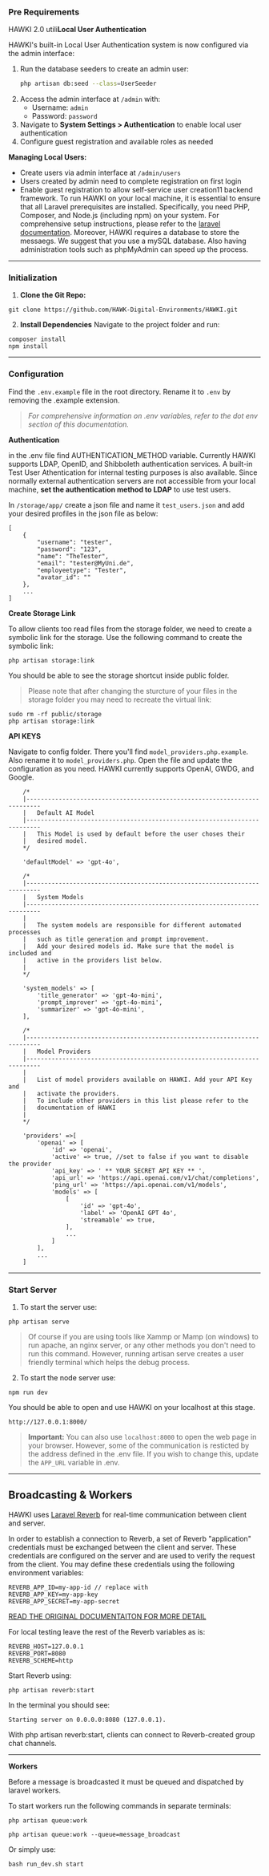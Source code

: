 
### Pre Requirements

HAWKI 2.0 utili**Local User Authentication**

HAWKI's built-in Local User Authentication system is now configured via the admin interface:

1. Run the database seeders to create an admin user:
   ```bash
   php artisan db:seed --class=UserSeeder
   ```
2. Access the admin interface at `/admin` with:
   - Username: `admin`
   - Password: `password`
3. Navigate to **System Settings > Authentication** to enable local user authentication
4. Configure guest registration and available roles as needed

**Managing Local Users:**
- Create users via admin interface at `/admin/users`
- Users created by admin need to complete registration on first login
- Enable guest registration to allow self-service user creation11 backend framework. To run HAWKI on your local machine, it is essential to ensure that all Laravel prerequisites are installed. Specifically, you need PHP, Composer, and Node.js (including npm) on your system. For comprehensive setup instructions, please refer to the [laravel documentation](https://laravel.com/docs/11.x).
Moreover, HAWKI requires a database to store the messaegs. We suggest that you use a mySQL database. Also having administration tools such as phpMyAdmin can speed up the process.

---
### Initialization

1. **Clone the Git Repo:**

```
git clone https://github.com/HAWK-Digital-Environments/HAWKI.git
```

2. **Install Dependencies**
Navigate to the project folder and run:

```
composer install
npm install
```


---
### Configuration

Find the `.env.example` file in the root directory. Rename it to `.env` by removing the .example extension.

>*For comprehensive information on .env variables, refer to the dot env section of this documentation.*


**Authentication**

in the .env file find AUTHENTICATION_METHOD variable.
Currently HAWKI supports LDAP, OpenID, and Shibboleth authentication services. A built-in Test User Athentication for internal testing purposes is also available. 
Since normally external authentication servers are not accessible from your local machine, **set the authentication method to LDAP** to use test users.

In `/storage/app/` create a json file and name it `test_users.json` and add your desired profiles in the json file as below:

```
[
    {
        "username": "tester",
        "password": "123",
        "name": "TheTester",
        "email": "tester@MyUni.de",
        "employeetype": "Tester",
        "avatar_id": ""
    },
    ...
]
```


**Create Storage Link**

To allow clients too read files from the storage folder, we need to create a symbolic link for the storage.
Use the following command to create the symbolic link:

```
php artisan storage:link
```

You should be able to see the storage shortcut inside public folder.

>Please note that after changing the sturcture of your files in the storage folder you may need to recreate the virtual link:

```
sudo rm -rf public/storage
php artisan storage:link
```



**API KEYS**

Navigate to config folder. There you'll find `model_providers.php.example`. Also rename it to `model_providers.php`.
Open the file and update the configuration as you need. HAWKI currently supports OpenAI, GWDG, and Google.


```
    /*
    |--------------------------------------------------------------------------
    |   Default AI Model
    |--------------------------------------------------------------------------
    |   This Model is used by default before the user choses their
    |   desired model.
    */
    
    'defaultModel' => 'gpt-4o',

    /*
    |--------------------------------------------------------------------------
    |   System Models
    |--------------------------------------------------------------------------
    |
    |   The system models are responsible for different automated processes
    |   such as title generation and prompt improvement.
    |   Add your desired models id. Make sure that the model is included and 
    |   active in the providers list below.
    |
    */
    
    'system_models' => [
        'title_generator' => 'gpt-4o-mini',
        'prompt_improver' => 'gpt-4o-mini',
        'summarizer' => 'gpt-4o-mini',
    ],

    /*
    |--------------------------------------------------------------------------
    |   Model Providers
    |--------------------------------------------------------------------------
    |
    |   List of model providers available on HAWKI. Add your API Key and 
    |   activate the providers.
    |   To include other providers in this list please refer to the
    |   documentation of HAWKI
    |
    */

    'providers' =>[
        'openai' => [
            'id' => 'openai',
            'active' => true, //set to false if you want to disable the provider
            'api_key' => ' ** YOUR SECRET API KEY ** ',
            'api_url' => 'https://api.openai.com/v1/chat/completions',
            'ping_url' => 'https://api.openai.com/v1/models',
            'models' => [
                [
                    'id' => 'gpt-4o',
                    'label' => 'OpenAI GPT 4o',
                    'streamable' => true,
                ],
                ...  
            ]
        ],
        ...
    ]
```

---
### Start Server

1. To start the server use:
```
php artisan serve
```
>Of course if you are using tools like Xammp or Mamp (on windows) to run apache, an nginx server, or any other methods you don't need to run this command. However, running artisan serve creates a user friendly terminal which helps the debug process.

2. To start the node server use:

```
npm run dev
```

You should be able to open and use HAWKI on your localhost at this stage.

```
http://127.0.0.1:8000/
```

>**Important:** You can also use `localhost:8000` to open the web page in your browser. However, some of the communication is resticted by the address defined in the .env file.
If you wish to change this, update the `APP_URL` variable in .env.



---
## Broadcasting & Workers

HAWKI uses [Laravel Reverb](https://reverb.laravel.com/) for real-time communication between client and server.


In order to establish a connection to Reverb, a set of Reverb "application" credentials must be exchanged between the client and server. These credentials are configured on the server and are used to verify the request from the client. You may define these credentials using the following environment variables:

```
REVERB_APP_ID=my-app-id // replace with 
REVERB_APP_KEY=my-app-key
REVERB_APP_SECRET=my-app-secret
```

[READ THE ORIGINAL DOCUMENTAITON FOR MORE DETAIL](https://laravel.com/docs/11.x/reverb#application-credentials)

For local testing leave the rest of the Reverb variables as is:

```
REVERB_HOST=127.0.0.1
REVERB_PORT=8080
REVERB_SCHEME=http
```

Start Reverb using:

```
php artisan reverb:start
```

In the terminal you should see:
```
Starting server on 0.0.0.0:8080 (127.0.0.1). 
```

With php artisan reverb:start, clients can connect to Reverb-created group chat channels.



---
**Workers**

Before a message is broadcasted it must be queued and dispatched by laravel workers.

To start workers run the following commands in separate terminals:

```
php artisan queue:work
```
```
php artisan queue:work --queue=message_broadcast
```

Or simply use:
```
bash run_dev.sh start
```
